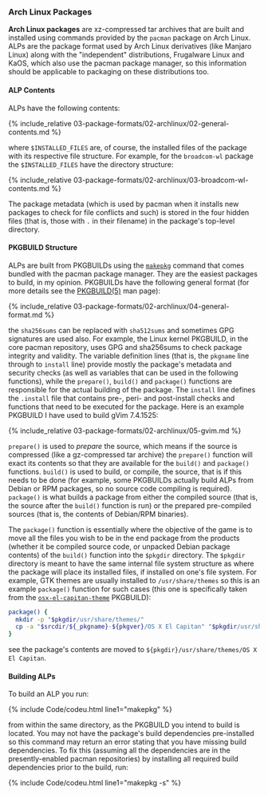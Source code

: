 ### Arch Linux Packages
**Arch Linux packages** are xz-compressed tar archives that are built and installed using commands provided by the `pacman` package on Arch Linux. ALPs are the package format used by Arch Linux derivatives (like Manjaro Linux) along with the "independent" distributions, Frugalware Linux and KaOS, which also use the pacman package manager, so this information should be applicable to packaging on these distributions too.

#### ALP Contents
ALPs have the following contents:

{% include_relative 03-package-formats/02-archlinux/02-general-contents.md %}

where `$INSTALLED_FILES` are, of course, the installed files of the package with its respective file structure. For example, for the `broadcom-wl` package the `$INSTALLED_FILES` have the directory structure:

{% include_relative 03-package-formats/02-archlinux/03-broadcom-wl-contents.md %}

The package metadata (which is used by pacman when it installs new packages to check for file conflicts and such) is stored in the four hidden files (that is, those with `.` in their filename) in the package's top-level directory.

#### PKGBUILD Structure
ALPs are built from PKGBUILDs using the [`makepkg`](https://fusion809.github.io/man/makepkg.8.html) command that comes bundled with the pacman package manager. They are the easiest packages to build, in my opinion. PKGBUILDs have the following general format (for more details see the [PKGBUILD(5)](https://fusion809.github.io/man/PKGBUILD.5.html) man page):

{% include_relative 03-package-formats/02-archlinux/04-general-format.md %}

the `sha256sums` can be replaced with `sha512sums` and sometimes GPG signatures are used also. For example, the Linux kernel PKGBUILD, in the core pacman repository, uses GPG and sha256sums to check package integrity and validity. The variable definition lines (that is, the `pkgname` line through to `install` line) provide mostly the package's metadata and security checks (as well as variables that can be used in the following functions), while the `prepare()`, `build()` and `package()` functions are responsible for the actual building of the package. The `install` line defines the `.install` file that contains pre-, peri- and post-install checks and functions that need to be executed for the package. Here is an example PKGBUILD I have used to build gVim 7.4.1525:

{% include_relative 03-package-formats/02-archlinux/05-gvim.md %}

`prepare()` is used to *prepare* the source, which means if the source is compressed (like a gz-compressed tar archive) the `prepare()` function will exact its contents so that they are available for the `build()` and `package()` functions. `build()` is used to build, or compile, the source, that is if this needs to be done (for example, some PKGBUILDs actually build ALPs from Debian or RPM packages, so no source code compiling is required). `package()` is what builds a package from either the compiled source (that is, the source after the `build()` function is run) or the prepared pre-compiled sources (that is, the contents of Debian/RPM binaries).

The `package()` function is essentially where the objective of the game is to move all the files you wish to be in the end package from the products (whether it be compiled source code, or unpacked Debian package contents) of the `build()` function into the `$pkgdir` directory. The `$pkgdir` directory is meant to have the same internal file system structure as where the package will place its installed files, if installed on one's file system. For example, GTK themes are usually installed to `/usr/share/themes` so this is an example `package()` function for such cases (this one is specifically taken from the [`osx-el-capitan-theme`](https://build.opensuse.org/package/view_file/home:fusion809:arch_extra/osx-el-capitan-theme/PKGBUILD?expand=1) PKGBUILD):

~~~ bash
package() {
  mkdir -p "$pkgdir/usr/share/themes/"
  cp -a "$srcdir/${_pkgname}-${pkgver}/OS X El Capitan" "$pkgdir/usr/share/themes/"
}
~~~

see the package's contents are moved to `${pkgdir}/usr/share/themes/OS X El Capitan`.

#### Building ALPs
To build an ALP you run:

{% include Code/codeu.html line1="makepkg" %}

from within the same directory, as the PKGBUILD you intend to build is located. You may not have the package's build dependencies pre-installed so this command may return an error stating that you have missing build dependencies. To fix this (assuming all the dependencies are in the presently-enabled pacman repositories) by installing all required build dependencies prior to the build, run:

{% include Code/codeu.html line1="makepkg -s" %}
